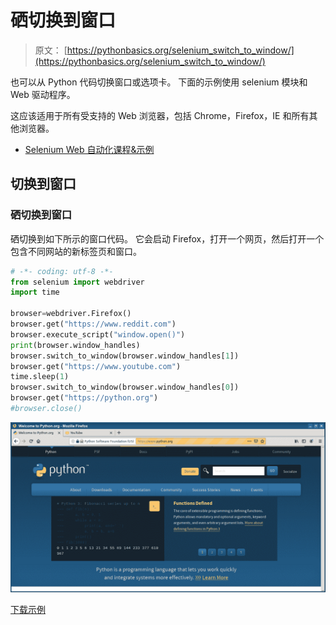 # 硒切换到窗口

> 原文： [https://pythonbasics.org/selenium_switch_to_window/](https://pythonbasics.org/selenium_switch_to_window/)

也可以从 Python 代码切换窗口或选项卡。 下面的示例使用 selenium 模块和 Web 驱动程序。

这应该适用于所有受支持的 Web 浏览器，包括 Chrome，Firefox，IE 和所有其他浏览器。



*   [Selenium Web 自动化课程&示例](https://gum.co/GjuJxo)

## 切换到窗口

### 硒切换到窗口

硒切换到如下所示的窗口代码。 它会启动 Firefox，打开一个网页，然后打开一个包含不同网站的新标签页和窗口。

```py
# -*- coding: utf-8 -*-
from selenium import webdriver
import time

browser=webdriver.Firefox()
browser.get("https://www.reddit.com")
browser.execute_script("window.open()")
print(browser.window_handles)
browser.switch_to_window(browser.window_handles[1])
browser.get("https://www.youtube.com")
time.sleep(1)
browser.switch_to_window(browser.window_handles[0])
browser.get("https://python.org")
#browser.close()

```

![selenium switch to window](img/8ea20cca971f6e3ac9aa58f3758e579b.jpg)

[下载示例](https://gum.co/GjuJxo)